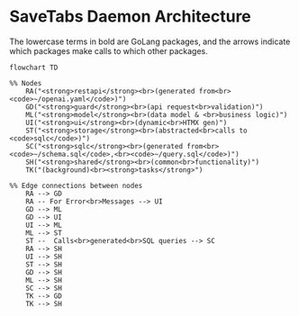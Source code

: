 # SaveTabs Daemon Architecture

The lowercase terms in bold are GoLang packages, and the arrows indicate which packages make calls to which other packages.

```mermaid
flowchart TD

%% Nodes
    RA("<strong>restapi</strong><br>(generated from<br><code>~/openai.yaml</code>)")
    GD("<strong>guard</strong><br>(api request<br>validation)")
    ML("<strong>model</strong><br>(data model & <br>business logic)")
    UI("<strong>ui</strong><br>(dynamic<br>HTMX gen)")
    ST("<strong>storage</strong><br>(abstracted<br>calls to <code>sqlc</code>)")
    SC("<strong>sqlc</strong><br>(generated from<br><code>~/schema.sql</code>,<br><code>~/query.sql</code>)")
    SH("<strong>shared</strong><br>(common<br>functionality)")
    TK("(background)<br><strong>tasks</strong>")

%% Edge connections between nodes
    RA --> GD  
    RA -- For Error<br>Messages --> UI  
    GD --> ML 
    GD --> UI 
    UI --> ML 
    ML --> ST 
    ST --  Calls<br>generated<br>SQL queries --> SC
    RA --> SH 
    UI --> SH 
    ST --> SH 
    GD --> SH 
    ML --> SH 
    SC --> SH
    TK --> GD 
    TK --> SH 

```
